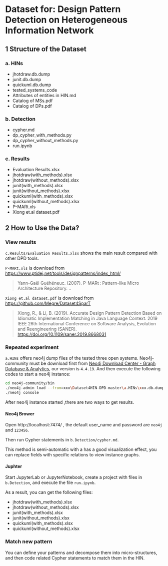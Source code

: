 # Dataset for: Design Pattern Detection on Heterogeneous Information Network

## 1 Structure of the Dataset

### a. HINs

* jhotdraw.db.dump
* junit.db.dump
* quickuml.db.dump
* tested_systems_code
* Attributes of entities in HIN.md
* Catalog of MSs.pdf
* Catalog of DPs.pdf

### b. Detection

* cypher.md
* dp_cypher_with_methods.py
* dp_cypher_without_methods.py
* run.ipynb

### c. Results

* Evaluation Results.xlsx
* jhotdraw(with_methods).xlsx
* jhotdraw(without_methods).xlsx
* junit(with_methods).xlsx
* junit(without_methods).xlsx
* quickuml(with_methods).xlsx
* quickuml(without_methods).xlsx
* P-MARt.xls
* Xiong et.al dataset.pdf

## 2 How to Use the Data?

### View results

`c.Results/Evaluation Results.xlsx` shows the main result compared with other DPD tools.

`P-MARt.xls` is download from https://www.ptidej.net/tools/designpatterns/index_html/

> Yann-Gaël Guéhéneuc. (2007). P-MARt : Pattern-like Micro Architecture Repository. ..

`Xiong et.al dataset.pdf` is download from https://github.com/Megre/Dataset4SparT

> Xiong, R., & Li, B. (2019). Accurate Design Pattern Detection Based on Idiomatic Implementation Matching in Java Language Context. 2019 IEEE 26th International Conference on Software Analysis, Evolution and Reengineering (SANER). https://doi.org/10.1109/saner.2019.8668031

### Repeated experiment

`a.HINs` offers neo4j dump files of the tested three open systems. Neo4j-community must be download first from [Neo4j Download Center - Graph Database & Analytics](https://neo4j.com/download-center/#community), our version is `4.4.19`. And then execute the following codes to start a neo4j instance:

```bash
cd neo4j-community/bin
./neo4j-admin load --from=xxx\Dataset4HIN-DPD-master\a.HINs\xxx.db.dump
./neo4j console
```

After neo4j instance started ,there are two ways to get results.

#### Neo4j Brower

Open http://localhost:7474/ , the default user_name and password are `neo4j` and `123456`.

Then run Cypher statements in `b.Detection/cypher.md`. 

This method is semi-automatic with a has a good visualization effect, you can replace fields with specific relations to view instance graphs.

#### Juphter

Start JupyterLab or JupyterNotebook, create a project with files in `b.Detection`, and execute the file `run.ipynb`.

As a result, you can get the following files:

* jhotdraw(with_methods).xlsx
* jhotdraw(without_methods).xlsx
* junit(with_methods).xlsx
* junit(without_methods).xlsx
* quickuml(with_methods).xlsx
* quickuml(without_methods).xlsx

### Match new pattern

You can define your patterns and decompose them into micro-structures, and then code related Cypher statements to match them in the HIN.
